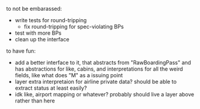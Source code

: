 to not be embarassed:

* write tests for round-tripping
    * fix round-tripping for spec-violating BPs
* test with more BPs
* clean up the interface

to have fun:

* add a better interface to it, that abstracts from "RawBoardingPass" and has
  abstractions for like, cabins, and interpretations for all the weird fields,
  like what does "M" as a issuing point
* layer extra interpretaion for airline private data? should be able to extract
  status at least easily?
* idk like, airport mapping or whatever? probably should live a layer above
  rather than here
